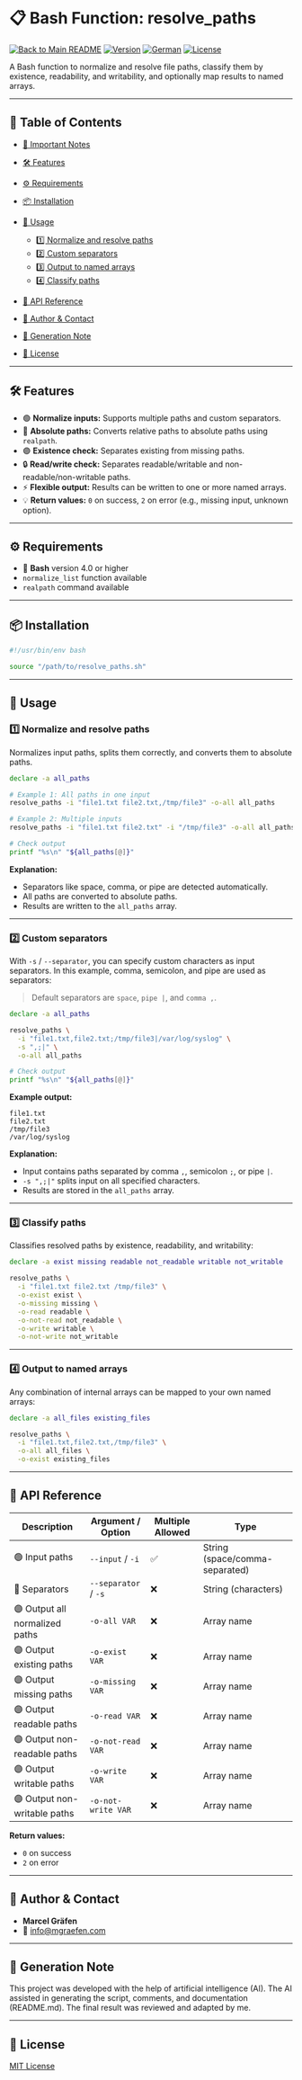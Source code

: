 # 📋 Bash Function: resolve\_paths

[![Back to Main README](https://img.shields.io/badge/Main-README-blue?style=flat\&logo=github)](../README.md)
[![Version](https://img.shields.io/badge/version-1.0.0-blue.svg)](#)
[![German](https://img.shields.io/badge/Language-German-blue)](./README.de.md)
[![License](https://img.shields.io/badge/license-MIT-lightgrey.svg)](https://opensource.org/licenses/MIT)

A Bash function to normalize and resolve file paths, classify them by existence, readability, and writability, and optionally map results to named arrays.

---

## 🚀 Table of Contents

* [📌 Important Notes](#-important-notes)
* [🛠️ Features](#-features)
* [⚙️ Requirements](#-requirements)
* [📦 Installation](#-installation)
* [📝 Usage](#-usage)

  * [1️⃣ Normalize and resolve paths](#1️⃣-normalize-and-resolve-paths)
  * [2️⃣ Custom separators](#2️⃣-custom-separators)
  * [3️⃣ Output to named arrays](#3️⃣-output-to-named-arrays)
  * [4️⃣ Classify paths](#4️⃣-classify-paths)
* [📌 API Reference](#-api-reference)
* [👤 Author & Contact](#-author--contact)
* [🤖 Generation Note](#-generation-note)
* [📜 License](#-license)

---

## 🛠️ Features

* 🟢 **Normalize inputs:** Supports multiple paths and custom separators.
* 🔹 **Absolute paths:** Converts relative paths to absolute paths using `realpath`.
* 🟣 **Existence check:** Separates existing from missing paths.
* 🔒 **Read/write check:** Separates readable/writable and non-readable/non-writable paths.
* ⚡ **Flexible output:** Results can be written to one or more named arrays.
* 💡 **Return values:** `0` on success, `2` on error (e.g., missing input, unknown option).

---

## ⚙️ Requirements

* 🐚 **Bash** version 4.0 or higher
* `normalize_list` function available
* `realpath` command available

---

## 📦 Installation

```bash
#!/usr/bin/env bash

source "/path/to/resolve_paths.sh"
```

---

## 📝 Usage

### 1️⃣ Normalize and resolve paths

Normalizes input paths, splits them correctly, and converts them to absolute paths.

```bash
declare -a all_paths

# Example 1: All paths in one input
resolve_paths -i "file1.txt file2.txt,/tmp/file3" -o-all all_paths

# Example 2: Multiple inputs
resolve_paths -i "file1.txt file2.txt" -i "/tmp/file3" -o-all all_paths

# Check output
printf "%s\n" "${all_paths[@]}"
```

**Explanation:**

* Separators like space, comma, or pipe are detected automatically.
* All paths are converted to absolute paths.
* Results are written to the `all_paths` array.

---

### 2️⃣ Custom separators

With `-s` / `--separator`, you can specify custom characters as input separators.
In this example, comma, semicolon, and pipe are used as separators:

> Default separators are `space`, `pipe |`, and `comma ,`.

```bash
declare -a all_paths

resolve_paths \
  -i "file1.txt,file2.txt;/tmp/file3|/var/log/syslog" \
  -s ",;|" \
  -o-all all_paths

# Check output
printf "%s\n" "${all_paths[@]}"
```

**Example output:**

```
file1.txt
file2.txt
/tmp/file3
/var/log/syslog
```

**Explanation:**

* Input contains paths separated by comma `,`, semicolon `;`, or pipe `|`.
* `-s ",;|"` splits input on all specified characters.
* Results are stored in the `all_paths` array.

---

### 3️⃣ Classify paths

Classifies resolved paths by existence, readability, and writability:

```bash
declare -a exist missing readable not_readable writable not_writable

resolve_paths \
  -i "file1.txt file2.txt /tmp/file3" \
  -o-exist exist \
  -o-missing missing \
  -o-read readable \
  -o-not-read not_readable \
  -o-write writable \
  -o-not-write not_writable
```

---

### 4️⃣ Output to named arrays

Any combination of internal arrays can be mapped to your own named arrays:

```bash
declare -a all_files existing_files

resolve_paths \
  -i "file1.txt,file2.txt,/tmp/file3" \
  -o-all all_files \
  -o-exist existing_files
```

---

## 📌 API Reference

| Description                    | Argument / Option    | Multiple Allowed | Type                           |
| ------------------------------ | -------------------- | ---------------- | ------------------------------ |
| 🟢 Input paths                 | `--input` / `-i`     | ✅                | String (space/comma-separated) |
| 🔹 Separators                  | `--separator` / `-s` | ❌                | String (characters)            |
| 🟣 Output all normalized paths | `-o-all VAR`         | ❌                | Array name                     |
| 🟣 Output existing paths       | `-o-exist VAR`       | ❌                | Array name                     |
| 🟣 Output missing paths        | `-o-missing VAR`     | ❌                | Array name                     |
| 🟣 Output readable paths       | `-o-read VAR`        | ❌                | Array name                     |
| 🟣 Output non-readable paths   | `-o-not-read VAR`    | ❌                | Array name                     |
| 🟣 Output writable paths       | `-o-write VAR`       | ❌                | Array name                     |
| 🟣 Output non-writable paths   | `-o-not-write VAR`   | ❌                | Array name                     |

**Return values:**

* `0` on success
* `2` on error

---

## 👤 Author & Contact

* **Marcel Gräfen**
* 📧 [info@mgraefen.com](mailto:info@mgraefen.com)

---

## 🤖 Generation Note

This project was developed with the help of artificial intelligence (AI). The AI assisted in generating the script, comments, and documentation (README.md). The final result was reviewed and adapted by me.

---

## 📜 License

[MIT License](LICENSE)
